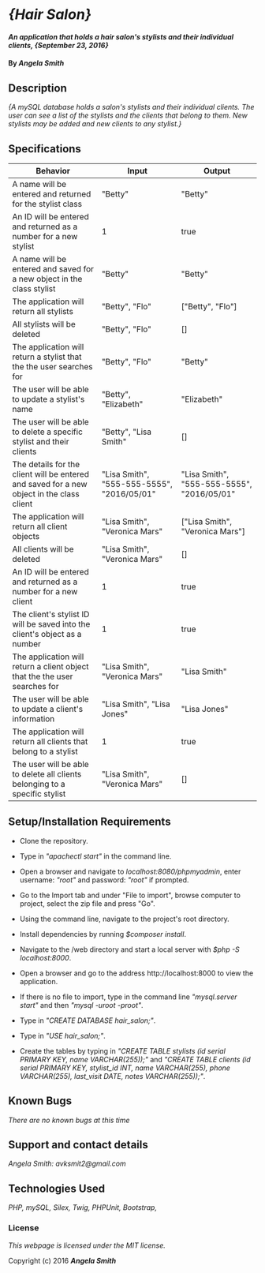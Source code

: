# _{Hair Salon}_

#### _An application that holds a hair salon's stylists and their individual clients, {September 23, 2016}_

#### By _**Angela Smith**_

## Description

_{A mySQL database holds a salon's stylists and their individual clients.  The user can see a list of the stylists and the clients that belong to them. New stylists may be added and new clients to any stylist.}_

## Specifications

| Behavior      | Input       |Output|
| ------------- |-------------| -----|
| A name will be entered and returned for the stylist class | "Betty" | "Betty" |
| An ID will be entered and returned as a number for a new stylist | 1 | true |
| A name will be entered and saved for a new object in the class stylist | "Betty" | "Betty" |
| The application will return all stylists | "Betty", "Flo" | ["Betty", "Flo"] |
| All stylists will be deleted | "Betty", "Flo" | [] |
| The application will return a stylist that the the user searches for | "Betty", "Flo" | "Betty" |
| The user will be able to update a stylist's name | "Betty", "Elizabeth" | "Elizabeth" |
| The user will be able to delete a specific stylist and their clients | "Betty", "Lisa Smith" | [] |
| The details for the client will be entered and saved for a new object in the class client | "Lisa Smith", "555-555-5555", "2016/05/01" | "Lisa Smith", "555-555-5555", "2016/05/01" |
| The application will return all client objects | "Lisa Smith", "Veronica Mars" | ["Lisa Smith", "Veronica Mars"] |
| All clients will be deleted | "Lisa Smith", "Veronica Mars" | [] |
| An ID will be entered and returned as a number for a new client | 1 | true |
| The client's stylist ID will be saved into the client's object as a number | 1 | true |
| The application will return a client object that the the user searches for | "Lisa Smith", "Veronica Mars" | "Lisa Smith" |
| The user will be able to update a client's information | "Lisa Smith", "Lisa Jones" | "Lisa Jones" |
| The application will return all clients that belong to a stylist | 1 | true |
| The user will be able to delete all clients belonging to a specific stylist | "Lisa Smith", "Veronica Mars" | [] |

## Setup/Installation Requirements

* Clone the repository.
* Type in _"apachectl start"_ in the command line.
* Open a browser and navigate to _localhost:8080/phpmyadmin_, enter username: _"root"_ and password: _"root"_ if prompted.
* Go to the Import tab and under "File to import", browse computer to project, select the zip file and press "Go".
* Using the command line, navigate to the project's root directory.
* Install dependencies by running _$composer install_.
* Navigate to the /web directory and start a local server with _$php -S localhost:8000_.
* Open a browser and go to the address http://localhost:8000 to view the application.

* If there is no file to import, type in the command line _"mysql.server start"_ and then _"mysql -uroot -proot"_.
* Type in _"CREATE DATABASE hair_salon;"_.
* Type in _"USE hair_salon;"_.
* Create the tables by typing in _"CREATE TABLE stylists (id serial PRIMARY KEY, name VARCHAR(255));"_ and _"CREATE TABLE clients (id serial PRIMARY KEY, stylist_id INT, name VARCHAR(255), phone VARCHAR(255), last_visit DATE, notes VARCHAR(255));"_.

## Known Bugs

_There are no known bugs at this time_

## Support and contact details

_Angela Smith: avksmit2@gmail.com_

## Technologies Used

_PHP,
mySQL,
Silex,
Twig,
PHPUnit,
Bootstrap,_

### License

*This webpage is licensed under the MIT license.*

Copyright (c) 2016 **_Angela Smith_**
